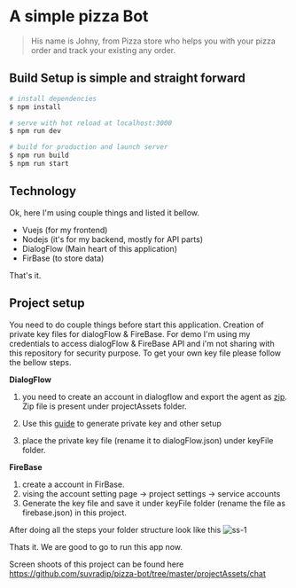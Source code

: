 # A simple pizza Bot

> His name is Johny, from Pizza store who helps you with your pizza order and track your existing any order.

## Build Setup is simple and straight forward

```bash
# install dependencies
$ npm install

# serve with hot reload at localhost:3000
$ npm run dev

# build for production and launch server
$ npm run build
$ npm run start
```

## Technology

Ok, here I'm using couple things and listed it bellow.

-  Vuejs (for my frontend)
-  Nodejs (it's for my backend, mostly for API parts)
-  DialogFlow (Main heart of this application)
-  FirBase (to store data)

That's it.

## Project setup

You need to do couple things before start this application. Creation of private key files for dialogFlow & FireBase. For demo I'm using my credentials to access dialogFlow & FireBase API and i'm not sharing with this repository for security purpose. To get your own key file please follow the bellow steps.

**DialogFlow**

1. you need to create an account in dialogflow and export the agent as [zip](https://github.com/suvradip/pizza-bot/tree/master/projectAssets/dialogflow). Zip file is present under projectAssets folder.

2) Use this [guide](https://github.com/googleapis/nodejs-dialogflow#before-you-begin) to generate private key and other setup

3) place the private key file (rename it to dialogFlow.json) under keyFile folder.

**FireBase**

1. create a account in FirBase.
2. vising the account setting page -> project settings -> service accounts
3. Generate the key file and save it under keyFile folder (rename the file as firebase.json) in this project.

After doing all the steps your folder structure look like this
<img src="https://i.ibb.co/DR9nKCT/ss-1.png" alt="ss-1" border="0" />

Thats it. We are good to go to run this app now.

Screen shoots of this project can be found here https://github.com/suvradip/pizza-bot/tree/master/projectAssets/chat
